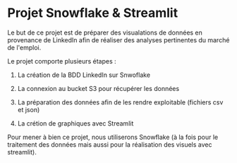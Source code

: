 # Projet Snowflake & Streamlit

Le but de ce projet est de préparer des visualations de données en provenance de LinkedIn afin de réaliser des analyses pertinentes du marché de l'emploi.

Le projet comporte plusieurs étapes :

1. La création de la BDD LinkedIn sur Snwoflake

2. La connexion au bucket S3 pour récupérer les données

3. La préparation des données afin de les rendre exploitable (fichiers csv et json)

4. La crétion de graphiques avec Streamlit

Pour mener à bien ce projet, nous utiliserons Snowflake (à la fois pour le traitement des données mais aussi pour la réalisation des visuels avec streamlit).
